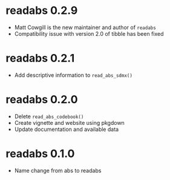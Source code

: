# readabs 0.2.9
* Matt Cowgill is the new maintainer and author of `readabs`
* Compatibility issue with version 2.0 of tibble has been fixed

# readabs 0.2.1 
* Add descriptive information to `read_abs_sdmx()`

# readabs 0.2.0
* Delete `read_abs_codebook()`
* Create vignette and website using pkgdown
* Update documentation and available data

# readabs 0.1.0
* Name change from abs to readabs

